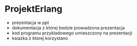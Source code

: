 # ProjektErlang
- prezentacja w ppt 
- dokumentacja z której bedzie prowadzona prezentacja
- kod programu przykladowego umieszczony na prezentacji
- ksiazka z ktorej korzystano
